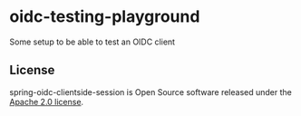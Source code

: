 # oidc-testing-playground
Some setup to be able to test an OIDC client

## License

spring-oidc-clientside-session is Open Source software released under the
[Apache 2.0 license](http://www.apache.org/licenses/LICENSE-2.0.html).
